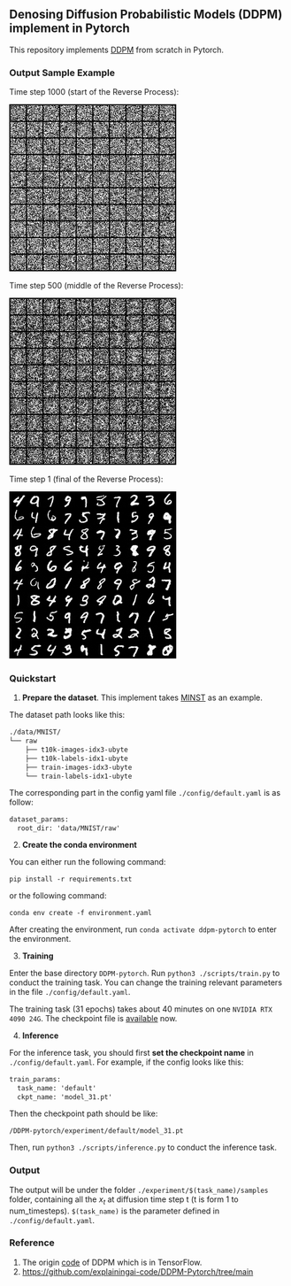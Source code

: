 ## Denosing Diffusion Probabilistic Models (DDPM) implement in Pytorch

This repository implements [DDPM](https://arxiv.org/abs/2006.11239) from scratch in Pytorch.

### Output Sample Example

Time step 1000 (start of the Reverse Process):

 ![x0_999](./assets/x0_999.png)

Time step 500 (middle of the Reverse Process):

 ![x0_500](./assets/x0_500.png)

Time step 1 (final of the Reverse Process):

 ![x0_0](./assets/x0_0.png)


### Quickstart

1. **Prepare the dataset**. This implement takes [MINST](https://yann.lecun.com/exdb/mnist/) as an example.

The dataset path looks like this:

```
./data/MNIST/
└── raw
    ├── t10k-images-idx3-ubyte
    ├── t10k-labels-idx1-ubyte
    ├── train-images-idx3-ubyte
    └── train-labels-idx1-ubyte
```

The corresponding part in the config yaml file `./config/default.yaml` is as follow:

```
dataset_params:
  root_dir: 'data/MNIST/raw'
```



2. **Create the conda environment**

You can either run the following command:

```
pip install -r requirements.txt
```

or the following command:

```
conda env create -f environment.yaml
```

After creating the environment, run `conda activate ddpm-pytorch` to enter the environment.



3. **Training**

Enter the base directory `DDPM-pytorch`. Run `python3 ./scripts/train.py` to conduct the training task. You can change the training relevant parameters in the file `./config/default.yaml`.

The training task (31 epochs) takes about 40 minutes on one `NVIDIA RTX 4090 24G`. The checkpoint file is [available](https://cloud.tsinghua.edu.cn/d/10d12a84cafc40e89f5a/) now.



4. **Inference**

For the inference task, you should first **set the checkpoint name** in `./config/default.yaml`. For example, if the config looks like this:

```
train_params:
  task_name: 'default'
  ckpt_name: 'model_31.pt'
```

Then the checkpoint path should be like:

```
/DDPM-pytorch/experiment/default/model_31.pt
```

Then, run `python3 ./scripts/inference.py` to conduct the inference task.



### Output

The output will be under the folder `./experiment/$(task_name)/samples` folder, containing all the $x_{t}$ at diffusion time step t (t is form 1 to num_timesteps). `$(task_name)` is the parameter defined in `./config/default.yaml`.



### Reference

1. The origin [code](https://github.com/hojonathanho/diffusion) of DDPM which is in TensorFlow.
2. https://github.com/explainingai-code/DDPM-Pytorch/tree/main

